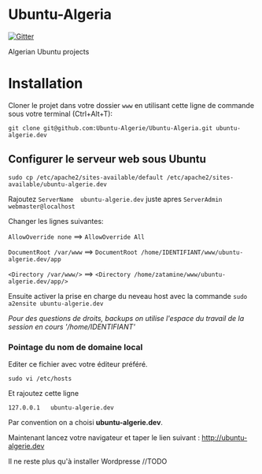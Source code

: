 Ubuntu-Algeria
==============

[![Gitter](https://badges.gitter.im/Join%20Chat.svg)](https://gitter.im/Ubuntu-Algerie/Ubuntu-Algeria?utm_source=badge&utm_medium=badge&utm_campaign=pr-badge&utm_content=badge)

Algerian Ubuntu projects


# Installation

Cloner le projet dans votre dossier `www` en utilisant cette ligne de commande sous votre terminal (Ctrl+Alt+T):

`git clone git@github.com:Ubuntu-Algerie/Ubuntu-Algeria.git ubuntu-algerie.dev`

## Configurer le serveur web sous Ubuntu

`sudo cp /etc/apache2/sites-available/default /etc/apache2/sites-available/ubuntu-algerie.dev`

Rajoutez `ServerName  ubuntu-algerie.dev` juste apres `ServerAdmin webmaster@localhost`

Changer les lignes suivantes: 

`AllowOverride none` ==> `AllowOverride All`

`DocumentRoot /var/www` ==> `DocumentRoot /home/IDENTIFIANT/www/ubuntu-algerie.dev/app`

`<Directory /var/www/>` ==> `<Directory /home/zatamine/www/ubuntu-algerie.dev/app/>`

Ensuite activer la prise en charge du neveau host avec la commande `sudo a2ensite ubuntu-algerie.dev`

*Pour des questions de droits, backups on utilise l'espace du travail de la session en cours '/home/IDENTIFIANT'*

### Pointage du nom de domaine local

Editer ce fichier avec votre éditeur préféré.

`sudo vi /etc/hosts`

Et rajoutez cette ligne 

`127.0.0.1   ubuntu-algerie.dev`

Par convention on a choisi **ubuntu-algerie.dev**.

Maintenant lancez votre navigateur et taper le lien suivant : http://ubuntu-algerie.dev

Il ne reste plus qu'à installer Wordpresse //TODO 